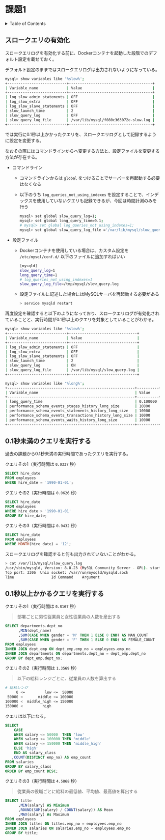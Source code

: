 # 課題1

<!-- START doctoc generated TOC please keep comment here to allow auto update -->
<!-- DON'T EDIT THIS SECTION, INSTEAD RE-RUN doctoc TO UPDATE -->
<details>
<summary>Table of Contents</summary>

- [スロークエリの有効化](#%E3%82%B9%E3%83%AD%E3%83%BC%E3%82%AF%E3%82%A8%E3%83%AA%E3%81%AE%E6%9C%89%E5%8A%B9%E5%8C%96)
- [0.1秒未満のクエリを実行する](#01%E7%A7%92%E6%9C%AA%E6%BA%80%E3%81%AE%E3%82%AF%E3%82%A8%E3%83%AA%E3%82%92%E5%AE%9F%E8%A1%8C%E3%81%99%E3%82%8B)
- [0.1秒以上かかるクエリを実行する](#01%E7%A7%92%E4%BB%A5%E4%B8%8A%E3%81%8B%E3%81%8B%E3%82%8B%E3%82%AF%E3%82%A8%E3%83%AA%E3%82%92%E5%AE%9F%E8%A1%8C%E3%81%99%E3%82%8B)

</details>
<!-- END doctoc generated TOC please keep comment here to allow auto update -->

## スロークエリの有効化

スロークエリログを有効化する前に、Dockerコンテナを起動した段階でのデフォルト設定を載せておく。

デフォルト設定のままではスロークエリログは出力されないようになっている。

```bash
mysql> show variables like '%slow%';
+---------------------------+--------------------------------------+
| Variable_name             | Value                                |
+---------------------------+--------------------------------------+
| log_slow_admin_statements | OFF                                  |
| log_slow_extra            | OFF                                  |
| log_slow_slave_statements | OFF                                  |
| slow_launch_time          | 2                                    |
| slow_query_log            | OFF                                  |
| slow_query_log_file       | /var/lib/mysql/f080c363072e-slow.log |
+---------------------------+--------------------------------------+
```

では実行に0.1秒以上かかったクエリを、スロークエリログとして記録するように設定を変更する。

なおその際にはコマンドラインからへ変更する方法と、設定ファイルを変更する方法が存在する。

- コマンドライン
  - コマンドラインからは `global` をつけることでサーバーを再起動する必要はなくなる
  - 以下のうち `log_queries_not_using_indexes` を設定することで、インデックスを使用していないクエリも記録できるが、今回は時間計測のみを行う
  
    ```bash
    mysql> set global slow_query_log=1;
    mysql> set global long_query_time=0.1;
    # mysql> set global log_queries_not_using_indexes=1;
    mysql> set global slow_query_log_file ='/var/lib/mysql/slow_query.log';
    ```

- 設定ファイル
  - Dockerコンテナを使用している場合は、カスタム設定を `/etc/mysql/conf.d/` 以下のファイルに追加すればいい

    ```bash
    [mysqld]
    slow_query_log=1
    long_query_time=1
    # log_queries_not_using_indexes=1
    slow_query_log_file=/tmp/mysql/slow_query.log
    ```

  - 設定ファイルに記述した場合にはMySQLサーバを再起動する必要がある

    ```bash
    > service mysqld restart
    ```

再度設定を確認すると以下のようになっており、スロークエリログが有効化されていることと、実行時間が0.1秒以上のクエリを対象としていることがわかる。

```bash
mysql> show variables like '%slow%';
+---------------------------+-------------------------------+
| Variable_name             | Value                         |
+---------------------------+-------------------------------+
| log_slow_admin_statements | OFF                           |
| log_slow_extra            | OFF                           |
| log_slow_slave_statements | OFF                           |
| slow_launch_time          | 2                             |
| slow_query_log            | ON                            |
| slow_query_log_file       | /var/lib/mysql/slow_query.log |
+---------------------------+-------------------------------+

mysql> show variables like '%long%';
+----------------------------------------------------------+----------+
| Variable_name                                            | Value    |
+----------------------------------------------------------+----------+
| long_query_time                                          | 0.100000 |
| performance_schema_events_stages_history_long_size       | 10000    |
| performance_schema_events_statements_history_long_size   | 10000    |
| performance_schema_events_transactions_history_long_size | 10000    |
| performance_schema_events_waits_history_long_size        | 10000    |
+----------------------------------------------------------+----------+
```

## 0.1秒未満のクエリを実行する

過去の課題から0.1秒未満の実行時間であったクエリを実行する。

クエリその1（実行時間は `0.0337` 秒）

```sql
SELECT hire_date
FROM employees
WHERE hire_date = '1990-01-01';
```

クエリその2（実行時間は `0.0626` 秒）

```sql
SELECT hire_date 
FROM employees 
WHERE hire_date > '1990-01-01'
GROUP BY hire_date;
```

クエリその3（実行時間は `0.0432` 秒）

```sql
SELECT hire_date 
FROM employees 
WHERE MONTH(hire_date) = '12';
```

スロークエリログを確認すると何も出力されていないことがわかる。

```bash
> cat /var/lib/mysql/slow_query.log 
/usr/sbin/mysqld, Version: 8.0.23 (MySQL Community Server - GPL). started with:
Tcp port: 3306  Unix socket: /var/run/mysqld/mysqld.sock
Time                 Id Command    Argument
```

## 0.1秒以上かかるクエリを実行する

クエリその1（実行時間は `0.8167` 秒）

> 部署ごとに男性従業員と女性従業員の人数を産出する

```sql
SELECT departments.dept_no
      ,MIN(dept_name)
      ,SUM(CASE WHEN gender = 'M' THEN 1 ELSE 0 END) AS MAN_COUNT
      ,SUM(CASE WHEN gender = 'F' THEN 1 ELSE 0 END) AS FEMALE_COUNT
FROM employees
INNER JOIN dept_emp ON dept_emp.emp_no = employees.emp_no
INNER JOIN departments ON departments.dept_no = dept_emp.dept_no
GROUP BY dept_emp.dept_no;
```

クエリその2（実行時間は `1.3569` 秒）

> 以下の給料レンジごとに、従業員の人数を算出する

```bash
# 給料レンジ
     0 <=         low <=  50000
 50000 <       middle <= 100000
100000 <  middle_high <= 150000
150000 <         high
```

クエリは以下になる。

```sql
SELECT
    CASE 
    WHEN salary <= 50000  THEN 'low'
    WHEN salary <= 100000 THEN 'middle'
    WHEN salary <= 150000 THEN 'middle_high'
    ELSE 'high'
    END AS salary_class
   ,COUNT(DISTINCT emp_no) AS emp_count
FROM salaries
GROUP BY salary_class
ORDER BY emp_count DESC;
```

クエリその3（実行時間は `4.5868` 秒）

> 従業員の役職ごとに給料の最低値、平均値、最高値を算出する

```sql
SELECT title
      ,MIN(salary) AS Minimum
      ,ROUND(SUM(salary) / COUNT(salary)) AS Mean
      ,MAX(salary) As Maximum
FROM employees
INNER JOIN titles ON titles.emp_no = employees.emp_no
INNER JOIN salaries ON salaries.emp_no = employees.emp_no
GROUP BY title;
```